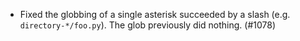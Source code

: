 - Fixed the globbing of a single asterisk succeeded by a slash (e.g.
  `directory-*/foo.py`). The glob previously did nothing. (#1078)
